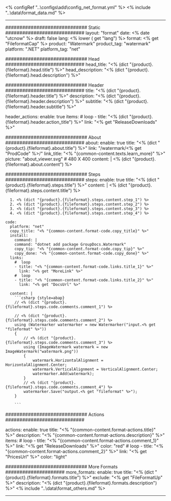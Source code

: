 <% configRef "..\\configs\\add\\config_net_format.yml" %>
<% include "..\\data\\format_data.md" %>

---
############################# Static ############################
layout: "format"
date:  <% date "utcnow" %>
draft: false
lang: <% lower ( get "lang") %>
format: <% get "FileformatCap" %>
product: "Watermark"
product_tag: "watermark"
platform: ".NET"
platform_tag: "net"

############################# Head ############################
head_title: "<% (dict "{product}.{fileformat}.head.title") %>"
head_description: "<% (dict "{product}.{fileformat}.head.description") %>"

############################# Header ############################
title: "<% (dict "{product}.{fileformat}.header.title") %>" 
description: "<% (dict "{product}.{fileformat}.header.description") %>"
subtitle: "<% (dict "{product}.{fileformat}.header.subtitle") %>" 

header_actions:
  enable: true
  items:
    #  loop
    - title: "<% (dict "{product}.{fileformat}.header.action_title") %>"
      link: "<% get "ReleaseDownloads" %>"
      
############################# About ############################
about:
    enable: true
    title: "<% (dict "{product}.{fileformat}.about.title") %>"
    link: "/watermark/<% get "ProdCode" %>/"
    link_title: "<% "{common-content.texts.learn_more}" %>"
    picture: "about_viewer.svg" # 480 X 400
    content: |
       <% (dict "{product}.{fileformat}.about.content") %>

############################# Steps ############################
steps:
    enable: true
    title: "<% (dict "{product}.{fileformat}.steps.title") %>"
    content: |
      <% (dict "{product}.{fileformat}.steps.content.title") %>
      
      1. <% (dict "{product}.{fileformat}.steps.content.step_1") %>
      2. <% (dict "{product}.{fileformat}.steps.content.step_2") %>
      3. <% (dict "{product}.{fileformat}.steps.content.step_3") %>
      4. <% (dict "{product}.{fileformat}.steps.content.step_4") %>
   
    code:
      platform: "net"
      copy_title: "<% "{common-content.format-code.copy_title}" %>"
      install:
        command: |
        command: "dotnet add package GroupDocs.Watermark"
        copy_tip: "<% "{common-content.format-code.copy_tip}" %>"
        copy_done: "<% "{common-content.format-code.copy_done}" %>"
      links:
        #  loop
        - title: "<% "{common-content.format-code.links.title_1}" %>"
          link: "<% get "MoreLink" %>"
        #  loop
        - title: "<% "{common-content.format-code.links.title_2}" %>"
          link: "<% get "DocsUrl" %>"
          
      content: |
        ```csharp {style=abap}
        // <% (dict "{product}.{fileformat}.steps.code.comments.comment_1") %>

        // <% (dict "{product}.{fileformat}.steps.code.comments.comment_2") %>
        using (Watermarker watermarker = new Watermarker("input.<% get "fileformat" %>"))
        {
            // <% (dict "{product}.{fileformat}.steps.code.comments.comment_3") %>
            using (ImageWatermark watermark = new ImageWatermark("watermark.png"))
            {
                watermark.HorizontalAlignment = HorizontalAlignment.Center;
                watermark.VerticalAlignment = VerticalAlignment.Center;
                watermarker.Add(watermark);
            }
            // <% (dict "{product}.{fileformat}.steps.code.comments.comment_4") %>
            watermarker.Save("output.<% get "fileformat" %>");
        }
        
        ```  

############################# Actions ############################

actions:
  enable: true
  title: "<% "{common-content.format-actions.title}" %>"
  description: "<% "{common-content.format-actions.description}" %>"
  items:
    #  loop
    - title: "<% "{common-content.format-actions.comment_1}" %>"
      link: "<% get "ReleaseDownloads" %>"
      color: "red"
        #  loop
    - title: "<% "{common-content.format-actions.comment_2}" %>"
      link: "<% get "PricesUrl" %>"
      color: "light"


############################# More Formats #####################
more_formats:
    enable: true
    title: "<% (dict "{product}.{fileformat}.formats.title") %>"
    exclude: "<% get "FileFormatUp" %>"
    description: "<% (dict "{product}.{fileformat}.formats.description") %>"
<% include "..\\data\\format_others.md" %>

---
